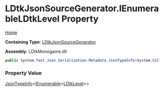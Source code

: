# LDtkJsonSourceGenerator\.IEnumerableLDtkLevel Property

[Home](../../../README.md)

**Containing Type**: [LDtkJsonSourceGenerator](../README.md)

**Assembly**: LDtkMonogame\.dll

```csharp
public System.Text.Json.Serialization.Metadata.JsonTypeInfo<System.Collections.Generic.IEnumerable<LDtk.LDtkLevel>> IEnumerableLDtkLevel { get; }
```

### Property Value

[JsonTypeInfo](https://docs.microsoft.com/en-us/dotnet/api/system.text.json.serialization.metadata.jsontypeinfo-1)\<[IEnumerable](https://docs.microsoft.com/en-us/dotnet/api/system.collections.generic.ienumerable-1)\<[LDtkLevel](../../LDtkLevel/README.md)\>\>

